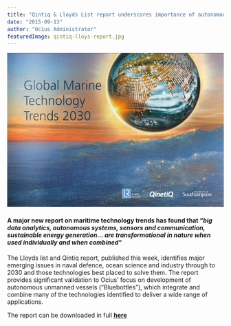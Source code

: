 ```yaml
---
title: "Qintiq & Lloyds List report underscores importance of autonomous systems"
date: "2015-09-13"
author: "Ocius Administrator"
featuredImage: qintiq-lloys-report.jpg
---
```


![qintiq lloys report](./qintiq-lloys-report.jpg)

#### A major new report on maritime technology trends has found that “_big data analytics, autonomous systems, sensors and communication, sustainable energy generation… are transformational in nature when used individually and when combined_“

The Lloyds list and Qintiq report, published this week, identifies major emerging issues in naval defence, ocean science and industry through to 2030 and those technologies best placed to solve them. The report provides significant validation to Ocius’ focus on development of autonomous unmanned vessels (“Bluebottles”), which integrate and combine many of the technologies identified to deliver a wide range of applications.

The report can be downloaded in full **[here](http://issuu.com/lr_marine/docs/55046_lr2030_web-lr_25mb?e=11022570/15194298)**

